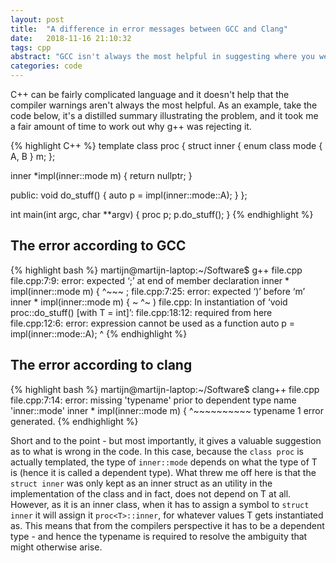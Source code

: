 ```yaml
---
layout: post
title:  "A difference in error messages between GCC and Clang"
date:   2018-11-16 21:10:32
tags: cpp
abstract: "GCC isn't always the most helpful in suggesting where you went wrong" 
categories: code
---
```


C++ can be fairly complicated language and it doesn't help that the compiler warnings aren't always the most helpful.
As an example, take the code below, it's a distilled summary illustrating the problem, and it took me a fair amount of time to work out why g++ was rejecting it.

{% highlight C++ %}
template <typename T> class proc {
  struct inner {
    enum class mode { A, B } m;
  };
 
  inner *impl(inner::mode m) { return nullptr; }
 
public:
  void do_stuff() { auto p = impl(inner::mode::A); }
};
 
int main(int argc, char **argv) {
  proc<int> p;
  p.do_stuff();
}
{% endhighlight %}

## The error according to GCC
{% highlight bash %}
martijn@martijn-laptop:~/Software$ g++ file.cpp 
file.cpp:7:9: error: expected ‘;’ at end of member declaration
 inner * impl(inner::mode m) {
         ^~~~
             ;
file.cpp:7:25: error: expected ‘)’ before ‘m’
 inner * impl(inner::mode m) {
             ~           ^~
                         )
file.cpp: In instantiation of ‘void proc<T>::do_stuff() [with T = int]’:
file.cpp:18:12:   required from here
file.cpp:12:6: error: expression cannot be used as a function
 auto p = impl(inner::mode::A);
      ^
{% endhighlight %}

## The error according to clang
{% highlight bash %}
martijn@martijn-laptop:~/Software$ clang++ file.cpp 
file.cpp:7:14: error: missing 'typename' prior to dependent type name 'inner::mode'
inner * impl(inner::mode m) {
             ^~~~~~~~~~~
             typename 
1 error generated.
{% endhighlight %}

Short and to the point - but most importantly, it gives a valuable suggestion as to what is wrong in the code. In this case, because the `class proc` is actually templated, the type of `inner::mode` depends on what the type of T is (hence it is called a dependent type). What threw me off here is that the `struct inner` was only kept as an inner struct as an utility in the implementation of the class and in fact, does not depend on T at all. However, as it is an inner class, when it has to assign a symbol to `struct inner` it will assign it `proc<T>::inner`, for whatever values T gets instantiated as. This means that from the compilers perspective it has to be a dependent type - and hence the typename is required to resolve the ambiguity that might otherwise arise.